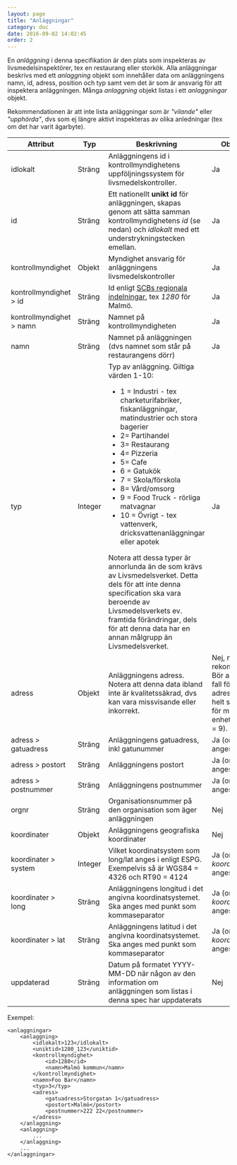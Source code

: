 ```yaml
---
layout: page
title: "Anläggningar"
category: doc
date: 2016-09-02 14:02:45
order: 2
---
```

En *anläggning* i denna specifikation är den plats som inspekteras av livsmedelsinspektörer, tex en restaurang eller storkök. Alla anläggningar beskrivs med ett *anlaggning* objekt som innehåller data om anläggningens namn, id, adress, position och typ samt vem det är som är ansvarig för att inspektera anläggningen. Många *anlaggning* objekt listas i ett *anlaggningar* objekt. 

Rekommendationen är att inte lista anläggningar som är *"vilande"* eller *"upphörda"*, dvs som ej längre aktivt inspekteras av olika anledningar (tex om det har varit ägarbyte).  

|Attribut|Typ|Beskrivning|Obligatorisk|
|-|-|-|-|
|idlokalt|Sträng|Anläggningens id i kontrollmyndighetens uppföljningssystem för livsmedelskontroller.|Ja|
|id|Sträng|Ett nationellt **unikt id** för anläggningen, skapas genom att sätta samman kontrollmyndighetens *id* (se nedan) och *idlokalt* med ett understrykningstecken emellan. |Ja|
|kontrollmyndighet|Objekt|Myndighet ansvarig för anläggningens livsmedelskontroller|Ja|
|kontrollmyndighet > id|Sträng|Id enligt [SCBs regionala indelningar](http://www.scb.se/sv_/Hitta-statistik/Regional-statistik-och-kartor/Regionala-indelningar/Lan-och-kommuner/Lan-och-kommuner-i-kodnummerordning/), tex *1280* för Malmö.|Ja|
|kontrollmyndighet > namn|Sträng|Namnet på kontrollmyndigheten|Ja|
|namn|Sträng|Namnet på anläggningen (dvs namnet som står på restaurangens dörr)|Ja|
|typ|Integer|Typ av anläggning. Giltiga värden 1-10:<ul><li>1 = Industri - tex charketurifabriker, fiskanläggningar, matindustrier och stora bagerier</li><li>2= Partihandel</li><li>3= Restaurang</li><li>4= Pizzeria</li><li>5= Cafe</li><li>6 = Gatukök</li><li>7 = Skola/förskola</li><li>8= Vård/omsorg</li><li>9 = Food Truck - rörliga matvagnar</li><li>10 = Övrigt - tex vattenverk, dricksvattenanläggningar eller apotek</li></ul> Notera att dessa typer är annorlunda än de som krävs av Livsmedelsverket. Detta dels för att inte denna specification ska vara beroende av Livsmedelsverkets ev. framtida förändringar, dels för att denna data har en annan målgrupp än Livsmedelsverket. |Ja|
|adress|Objekt|Anläggningens adress. Notera att denna data ibland inte är kvalitetssäkrad, dvs kan vara missvisande eller inkorrekt.|Nej, men starkt rekommenderad. Bör anges i alla fall förutom då adressinformation helt saknas, tex för mobila enheter (dvs typ = 9).|
|adress > gatuadress|Sträng|Anläggningens gatuadress, inkl gatunummer|Ja (om adress anges)|
|adress > postort|Sträng|Anläggningens postort|Ja (om adress anges)|
|adress > postnummer|Sträng|Anläggningens postnummer|Ja (om adress anges)|
|orgnr|Sträng|Organisationsnummer på den organisation som äger anläggningen|Nej|
|koordinater|Objekt|Anläggningens geografiska koordinater|Nej|
|koordinater > system|Integer|Vilket koordinatsystem som long/lat anges i enligt ESPG. Exempelvis så är WGS84 = 4326 och RT90 = 4124|Ja (om *koordinater* anges)|
|koordinater > long|Sträng|Anläggningens longitud i det angivna koordinatsystemet. Ska anges med punkt som kommaseparator|Ja (om *koordinater* anges)|
|koordinater > lat|Sträng|Anläggningens latitud i det angivna koordinatsystemet. Ska anges med punkt som kommaseparator|Ja (om *koordinater* anges)|
|uppdaterad|Sträng|Datum på formatet YYYY-MM-DD när någon av den information om anläggningen som listas i denna spec har uppdaterats|Nej|

Exempel:

	<anlaggningar>    
    	<anlaggning>
	    	<idlokalt>123</idlokalt>
	    	<uniktid>1280_123</uniktid>
	    	<kontrollmyndighet>
		    	<id>1280</id>
		    	<namn>Malmö kommun</namn>
	    	</kontrollmyndighet>
	    	<namn>Foo Bar</namn>
	    	<typ>3</typ>
	    	<adress>
		    	<gatuadress>Storgatan 1</gatuadress>
		    	<postort>Malmö</postort>
		    	<postnummer>222 22</postnummer>
	    	</adress>
    	</anlaggning>
    	<anlaggning>
    		...
    	</anlaggning>
    	...
	</anlaggningar>



